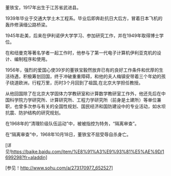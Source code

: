 董铁宝，1917年出生于江苏省武进县。

1939年毕业于交通大学土木工程系。毕业后即奔赴抗日大后方，冒着日本飞机的轰炸修滇缅公路桥梁。

1945年赴美，后来在伊利诺伊大学学习、参加研究工作，并在1949年取得博士学位。

在和纽曼克等著名学者一起工作时，他参与了第一代电子计算机伊利亚克机的设计、编制程序和使用。

1956年，强烈的爱国心使39岁的董铁宝毅然放弃已有的良好工作条件和优厚的生活待遇，积极筹划回国，终于冲破重重障碍，和他的夫人梅镇安带着三个年幼的孩子绕道欧洲，行程万里，历时3个月回到了祖国,在北京大学担任教授。

从他回国除了在北京大学固体力学教研室和计算数学教研室工作外，他还先后在中国科学院力学研究所、计算研究所、工程力学研究所（前身是土建所）等单位兼职，也曾多次参与有关的全国性规划、国民经济和国防建设中的专业活动，如水坝抗震、防护结构的研究规划。

在1968年的“清理阶级队伍运动”中，被被指控为特务，“隔离审查”。

在“隔离审查”中，1968年10月18日，董铁宝不屈受辱自杀身亡。

[详见!https://baike.baidu.com/item/%E8%91%A3%E9%93%81%E5%AE%9D/1699298?fr=aladdin]

[参见！http://www.sohu.com/a/273170977_652527]

